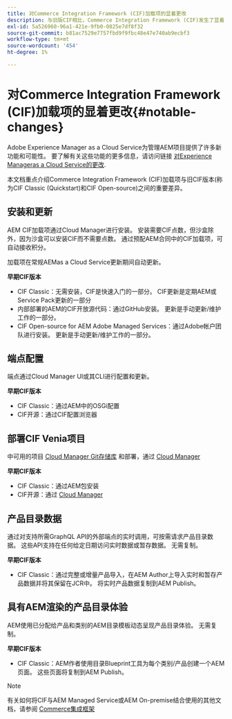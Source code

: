 ```yaml
---
title: 对Commerce Integration Framework (CIF)加载项的显着更改
description: 与旧版CIF相比，Commerce Integration Framework (CIF)发生了显着更改。
exl-id: 5a526960-96a1-421e-9fb0-0825e7df8f32
source-git-commit: b81ac7529e7757fbd9f9fbc48e47e740ab9ecbf3
workflow-type: tm+mt
source-wordcount: '454'
ht-degree: 1%

---
```


# 对Commerce Integration Framework (CIF)加载项的显着更改{#notable-changes}

Adobe Experience Manager as a Cloud Service为管理AEM项目提供了许多新功能和可能性。 要了解有关这些功能的更多信息，请访问链接 [对Experience Manageras a Cloud Service的更改](/help/release-notes/aem-cloud-changes.md).

本文档重点介绍Commerce Integration Framework (CIF)加载项与旧CIF版本(称为CIF Classic (Quickstart)和CIF Open-source)之间的重要差异。

## 安装和更新

AEM CIF加载项通过Cloud Manager进行安装。 安装需要CIF点数，但沙盒除外，因为沙盒可以安装CIF而不需要点数。 通过预配AEM合同中的CIF加载项，可自动接收积分。

加载项在常规AEMas a Cloud Service更新期间自动更新。

**早期CIF版本**

* CIF Classic：无需安装，CIF是快速入门的一部分。 CIF更新是定期AEM或Service Pack更新的一部分
* 内部部署的AEM的CIF开放源代码：通过GitHub安装。 更新是手动更新/维护工作的一部分。
* CIF Open-source for AEM Adobe Managed Services：通过Adobe帐户团队进行安装。 更新是手动更新/维护工作的一部分。

## 端点配置

端点通过Cloud Manager UI或其CLI进行配置和更新。

**早期CIF版本**

* CIF Classic：通过AEM中的OSGi配置
* CIF开源：通过CIF配置浏览器

## 部署CIF Venia项目

中可用的项目 [Cloud Manager Git存储库](https://experienceleague.adobe.com/docs/experience-manager-cloud-service/content/implementing/using-cloud-manager/managing-code/integrating-with-git.html) 和部署，通过 [Cloud Manager](https://experienceleague.adobe.com/docs/experience-manager-cloud-service/content/implementing/deploying/overview.html)

**早期CIF版本**

* CIF Classic：通过AEM包安装
* CIF开源：通过 [Cloud Manager](https://experienceleague.adobe.com/docs/experience-manager-cloud-manager/content/introduction.html)

## 产品目录数据

通过对支持所需GraphQL API的外部端点的实时调用，可按需请求产品目录数据。 这些API支持在任何给定日期访问实时数据或暂存数据。 无需复制。

**早期CIF版本**

* CIF Classic：通过完整或增量产品导入，在AEM Author上导入实时和暂存产品数据并将其保留在JCR中。 将实时产品数据复制到AEM Publish。

## 具有AEM渲染的产品目录体验

AEM使用已分配给产品和类别的AEM目录模板动态呈现产品目录体验。 无需复制。

**早期CIF版本**

* CIF Classic：AEM作者使用目录Blueprint工具为每个类别/产品创建一个AEM页面。 这些页面将复制到AEM Publish。

>[!NOTE]
>
>有关如何将CIF与AEM Managed Service或AEM On-premise结合使用的其他文档，请参阅 [Commerce集成框架](https://www.adobe.io/apis/experiencecloud/commerce-integration-framework/getting-started.html)
